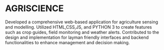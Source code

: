 # AGRISCIENCE
Developed a comprehensive web-based application for agriculture sensing and modelling. Utilized HTML,CSS,JS, and PYTHON 3 to create features such as crop guides, field monitoring and weather alerts. Contributed to the design and implementation for layman friendly interfaces and backend functionalities to enhance management and decision making.
